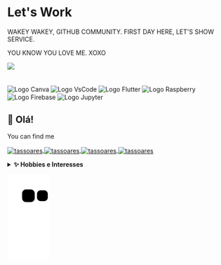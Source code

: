 # Let's Work
WAKEY WAKEY, GITHUB COMMUNITY. FIRST DAY HERE, LET'S SHOW SERVICE. 

YOU KNOW YOU LOVE ME. XOXO

![](https://github.com/tassoares/tassoares/blob/dd0494ad8783e98ad7cce10b05cb979f4174a1d7/let_s_work.gif)

  <div style="display: inline_block"><br>
  <img align="center" alt="Logo Canva" height="30" width="40" 
                      src="https://cdn.jsdelivr.net/gh/devicons/devicon/icons/canva/canva-original.svg" />
  <img align="center" alt="Logo VsCode" height="30" width="40"
                      src="https://cdn.jsdelivr.net/gh/devicons/devicon/icons/vscode/vscode-original.svg" />
  <img align="center" alt="Logo Flutter" height="30" width="40" 
                      src="https://cdn.jsdelivr.net/gh/devicons/devicon/icons/flutter/flutter-original.svg" />
  <img align="center" alt="Logo Raspberry" height="30" width="40"
                      src="https://cdn.jsdelivr.net/gh/devicons/devicon/icons/raspberrypi/raspberrypi-original.svg" />
  <img align="center" alt="Logo Firebase" height="30" width="40" 
                      src="https://cdn.jsdelivr.net/gh/devicons/devicon/icons/firebase/firebase-plain-wordmark.svg" />
  <img align="center" alt="Logo Jupyter" height="30" width="40" 
                      src="https://cdn.jsdelivr.net/gh/devicons/devicon/icons/jupyter/jupyter-original.svg" />
  </div>                      

## 🖖 Olá!
You can find me
<p align="left">
    <a href="https://www.instagram.com/ia2comp/" target="blank">
    <img align="center" src="https://raw.githubusercontent.com/rahuldkjain/github-profile-readme-generator/master/src/images/icons/Social/instagram.svg" alt="tassoares" width="40" height="30" /> 
    </a>  
    <a href="https://www.youtube.com/channel/UCXitBlty8aLBLBcCxuR-86Q" target="blank">
    <img align="center" src="https://raw.githubusercontent.com/rahuldkjain/github-profile-readme-generator/master/src/images/icons/Social/youtube.svg" alt="tassoares" width="40" height="30" /> 
    </a>
    <a href="https://ia2comp.tumblr.com" target="blank">
    <img align="center" src="https://github.com/rahuldkjain/github-profile-readme-generator/blob/master/src/images/icons/Social/tumblr.svg" alt="tassoares" width="40" height="30" /> 
    </a>
    <a href="https://twitter.com/Ia2Comp" target="blank">
    <img align="center" src="https://raw.githubusercontent.com/rahuldkjain/github-profile-readme-generator/master/src/images/icons/Social/twitter.svg" alt="tassoares" width="40" height="30" /> 
    </a>
<details>
    <summary><b>✨ Hobbies e Interesses</b></summary><br/>
    
    - 🌱 Atualmente estou aprendendo sobre Flutter;
    - 📚 Interessada em tudo que posso ou não aprender;
    - 📺 Assistir doramas, filmes, séries;
    
</details>

  ![Snake animation](https://github.com/rafaballerini/rafaballerini/blob/output/github-contribution-grid-snake.svg)                                                                                                                                                                           
